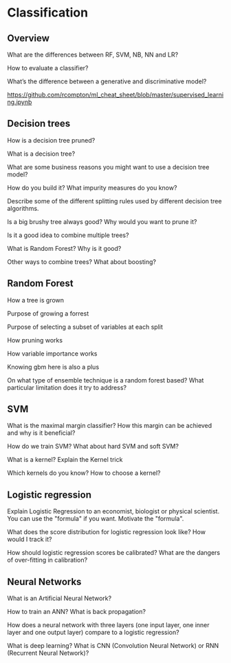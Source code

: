 Classification
==============

## Overview

What are the differences between RF, SVM, NB, NN and LR?


How to evaluate a classifier?



What’s the difference between a generative and discriminative model?



https://github.com/rcompton/ml_cheat_sheet/blob/master/supervised_learning.ipynb


## Decision trees

How is a decision tree pruned?



What is a decision tree?



What are some business reasons you might want to use a decision tree model?



How do you build it? What impurity measures do you know?



Describe some of the different splitting rules used by different decision tree algorithms.



Is a big brushy tree always good? Why would you want to prune it?



Is it a good idea to combine multiple trees?



What is Random Forest? Why is it good?



Other ways to combine trees? What about boosting?




## Random Forest

How a tree is grown



Purpose of growing a forrest



Purpose of selecting a subset of variables at each split



How pruning works



How variable importance works



Knowing gbm here is also a plus


On what type of ensemble technique is a random forest based? What particular limitation does it try to address?


## SVM

What is the maximal margin classifier? How this margin can be achieved and why is it beneficial?



How do we train SVM? What about hard SVM and soft SVM?



What is a kernel? Explain the Kernel trick



Which kernels do you know? How to choose a kernel?



## Logistic regression

Explain Logistic Regression to an economist, biologist or physical scientist. You can use the "formula" if you want. Motivate the "formula".



What does the score distribution for logistic regression look like? How would I track it?



How should logistic regression scores be calibrated? What are the dangers of over-fitting in calibration?



## Neural Networks

What is an Artificial Neural Network?



How to train an ANN? What is back propagation?



How does a neural network with three layers (one input layer, one inner layer and one output layer) compare to a logistic regression?



What is deep learning? What is CNN (Convolution Neural Network) or RNN (Recurrent Neural Network)?



